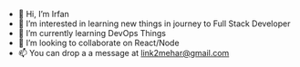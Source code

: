 - 👋 Hi, I’m Irfan
- 👀 I’m interested in learning new things in journey to Full Stack Developer
- 🌱 I’m currently learning DevOps Things
- 💞️ I’m looking to collaborate on React/Node
- 📫 You can drop a a message at link2mehar@gmail.com

<!---
link2mehar/link2mehar is a ✨ special ✨ repository because its `README.md` (this file) appears on your GitHub profile.
You can click the Preview link to take a look at your changes.
--->

